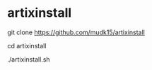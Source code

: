 # artixinstall

git clone https://github.com/mudk15/artixinstall

cd artixinstall

./artixinstall.sh
